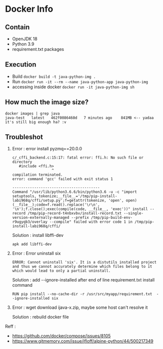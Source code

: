 # Docker Info

## Contain

- OpenJDK 18
- Python 3.9
- requirement.txt packages

## Execution

- Build `docker build -t java-python-img .`
- Run `docker run -it --rm --name java-python-app java-python-img`
- accessing inside docker `docker run -it java-python-img sh`

## How much the image size?

```vim
docker images | grep java
java-test   latest   462f0086460d   7 minutes ago    841MB <-- yadaa it's still big enough ha? :v
```

## Troubleshot

1. Error : error install pyzmq==20.0.0

   ```vim
   c/_cffi_backend.c:15:17: fatal error: ffi.h: No such file or directory
      #include <ffi.h>
                     ^
   compilation terminated.
   error: command 'gcc' failed with exit status 1

   ----------------------------------------
   Command "/usr/lib/python3.6.6/bin/python3.6 -u -c "import setuptools, tokenize;__file__='/tmp/pip-install-labi968q/cffi/setup.py';f=getattr(tokenize, 'open', open)(__file__);code=f.read().replace('\r\n', '\n');f.close();exec(compile(code, __file__, 'exec'))" install --record /tmp/pip-record-t4nbxvbv/install-record.txt --single-version-externally-managed --prefix /tmp/pip-build-env-r9ugyqb3/overlay --compile" failed with error code 1 in /tmp/pip-install-labi968q/cffi/
   ```

   Solution : install libffi-dev

   ```vim
   apk add libffi-dev
   ```

2. Error : Error uninstall six

   ```vim
   ERROR: Cannot uninstall 'six'. It is a distutils installed project and thus we cannot accurately determine which files belong to it which would lead to only a partial uninstall.
   ```

   Solution : add --ignore-installed after end of line requirement.txt install command

   ```docker
   RUN pip install --no-cache-dir -r /usr/src/myapp/requirement.txt  --ignore-installed six
   ```

3. Error : wget download ijava-x.zip, maybe some host can't resolve it

   Solution : rebuild docker file

Reff :

- <https://github.com/docker/compose/issues/8105>
- <https://www.gitmemory.com/issue/jfloff/alpine-python/44/500217349>

